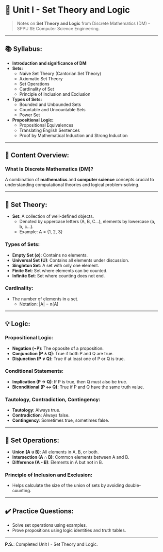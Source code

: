 # 🌟 Unit I - Set Theory and Logic

> Notes on **Set Theory and Logic** from Discrete Mathematics (DM) - SPPU SE Computer Science Engineering.

---

## 📚 Syllabus:

- **Introduction and significance of DM**
- **Sets:**
  - Naïve Set Theory (Cantorian Set Theory)
  - Axiomatic Set Theory
  - Set Operations
  - Cardinality of Set
  - Principle of Inclusion and Exclusion
- **Types of Sets:**
  - Bounded and Unbounded Sets
  - Countable and Uncountable Sets
  - Power Set
- **Propositional Logic:**
  - Propositional Equivalences
  - Translating English Sentences
  - Proof by Mathematical Induction and Strong Induction

---

## 📝 Content Overview:

### What is Discrete Mathematics (DM)?
A combination of **mathematics** and **computer science** concepts crucial to understanding computational theories and logical problem-solving.

---

## 🔢 Set Theory:

- **Set**: A collection of well-defined objects.
  - Denoted by uppercase letters (A, B, C...), elements by lowercase (a, b, c...).
  - Example: A = {1, 2, 3}

### Types of Sets:
- **Empty Set (∅)**: Contains no elements.
- **Universal Set (U)**: Contains all elements under discussion.
- **Singleton Set**: A set with only one element.
- **Finite Set**: Set where elements can be counted.
- **Infinite Set**: Set where counting does not end.

### Cardinality:
- The number of elements in a set.
  - Notation: |A| = n(A)

---

## 💡 Logic:

### Propositional Logic:
- **Negation (¬P)**: The opposite of a proposition.
- **Conjunction (P ∧ Q)**: True if both P and Q are true.
- **Disjunction (P ∨ Q)**: True if at least one of P or Q is true.

### Conditional Statements:
- **Implication (P → Q)**: If P is true, then Q must also be true.
- **Biconditional (P ↔ Q)**: True if P and Q have the same truth value.

### Tautology, Contradiction, Contingency:
- **Tautology**: Always true.
- **Contradiction**: Always false.
- **Contingency**: Sometimes true, sometimes false.

---

## 🔗 Set Operations:

- **Union (A ∪ B)**: All elements in A, B, or both.
- **Intersection (A ∩ B)**: Common elements between A and B.
- **Difference (A - B)**: Elements in A but not in B.

### Principle of Inclusion and Exclusion:
- Helps calculate the size of the union of sets by avoiding double-counting.

---

## ✔️ Practice Questions:

- Solve set operations using examples.
- Prove propositions using logic identities and truth tables.

---

**P.S.**: Completed Unit I - Set Theory and Logic.
